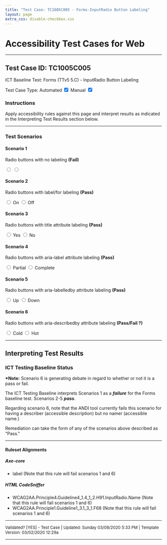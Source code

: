 ```yaml
---
title: "Test Case: TC1005C005 - Forms-InputRadio Button Labeling"
layout: page
extra_css: disable-checkbox.css
---
```




<h1>Accessibility Test Cases for Web</h1>
<hr>
<!-- InstanceBeginEditable name="TestCaseName" -->
<h2>Test Case ID: TC1005C005</h2>
<p class="h2">ICT Baseline Test: Forms (TTv5 5.C) - InputRadio Button Labeling</p>
<p class="h4">Test Case Type:
  <label for="tmpCBAuto">Automated</label>
  <input checked type="checkbox" name="tmpCBAuto" id="tmpCBAuto">
  <label for="tmpCBManual">Manual</label>
  <input checked type="checkbox" name="tmpCBManual" id="tmpCBManual">
</p>

<h3><strong>Instructions</strong></h3>
<p>Apply accessibility rules against this page and interpret results as indicated in the Interpreting Test Results section below.</p>
<!-- InstanceEndEditable -->
<hr>

<!--***** SCENARIOS *****-->
<h3>Test Scenarios</h3>
<h4> Scenario 1</h4>
<!-- InstanceBeginEditable name="TestCaseScenario" -->
<p>Radio buttons with no labeling <strong>(Fail)</strong></p>
<p>
  <input type="radio" id="radio1" name="radio1" />
  <input type="radio" id="radio2" name="radio1" />
</p>
<h4>Scenario 2</h4>
<p>Radio buttons with label/for labeling <strong>(Pass)</strong></p>
<p>
  <input id="rb1" type="radio" name="radio2" />
  <label for="rb1">On</label>
  <input id="rb2" type="radio"  name="radio2" /> 
  <label for="rb2">Off</label>
</p>

<h4>Scenario 3</h4>
<p>Radio buttons with title attribute labeling <strong>(Pass)</strong></p>
<p>
  <input title="Yes" type="radio" name="radio3" />
  Yes
  <input title="No" type="radio" name="radio3" />
  No </p>

<h4>Scenario 4</h4>
<p>Radio buttons with aria-label attribute labeling <strong>(Pass)</strong></p>
<p>
  <input aria-label="Partial" type="radio" name="radio4" />
  Partial
  <input aria-label="Complete" type="radio"  name="radio4" />
  Complete </p>


<div style="display:none" id="lb5a">Up</div>
<div style="display:none" id="lb5b">Down</div>
<div style="display:none" id="lb6a">Cold</div>
<div style="display:none" id="lb6b">Hot</div>


<h4>Scenario 5</h4>
<p>Radio buttons with aria-labelledby attribute labeling <strong>(Pass)</strong></p>
<p>
  <input aria-labelledby="lb5a" type="radio" name="radio5" />
  Up
  <input aria-labelledby="lb5b" type="radio" name="radio5" />
  Down </p>

<h4>Scenario 6</h4>
<p>Radio buttons with aria-describedby attribute labeling <strong>(Pass/Fail ?)</strong></p>
<p>
  <input aria-describedby="lb6a" type="radio" name="radio6" />
  Cold
  <input aria-describedby="lb6b" type="radio"  name="radio6" />
  Hot </p>

<!-- InstanceEndEditable -->
<hr>

<!--***** INTERPRETING TEST RESULTS *****-->
<h2>Interpreting Test Results</h2>
<h3>ICT Testing Baseline Status</h3>
<!-- InstanceBeginEditable name="ResultsInterpretation" -->
<p><strong>*Note:</strong> Scenario 6 is generating debate in regard to whether or not it is a pass or fail.</p>
<p>The ICT Testing Baseline interprets Scenarios 1 as a <em><strong>failure</strong></em> for the Forms baseline test. Scenarios 2-5 <em><strong>pass</strong></em>. </p>
<p>Regarding scenario 6, note that the ANDI tool currently fails this scenario for having a describer (accessible description) but no namer (accessible name.) </p>
<p>Remediation can take the form of any of the scenarios above described as "Pass."</p>

<!-- InstanceEndEditable -->
<hr>

<!--***** RULESET ALIGNMENTS *****-->
<h4>Ruleset Alignments</h4>
<!-- InstanceBeginEditable name="RulesetAlignments" -->
<h5>Axe-core </h5>
<ul>
  <li> label (Note that this rule will fail scenarios 1 and 6)</li>
</ul>
<h5>HTML CodeSniffer</h5>
<ul>
  <li>WCAG2AA.Principle4.Guideline4_1.4_1_2.H91.InputRadio.Name   (Note that this rule will fail scenarios 1 and 6)</li>
  <li>WCAG2AA.Principle1.Guideline1_3.1_3_1.F68 (Note that this rule will fail scenarios 1 and 6)</li>
</ul>

<!-- InstanceEndEditable -->


<!--***** FOOTER *****-->
<hr>
<p style="font-size:small">Validated? [<!-- InstanceBeginEditable name="Validation" -->YES<!-- InstanceEndEditable -->] - Test Case | Updated: <!-- #BeginDate format:fAm3a -->Sunday 03/08/2020 5:33 PM<!-- #EndDate --> | Template Version: 03/02/2020 12:29a</p>
<hr>

